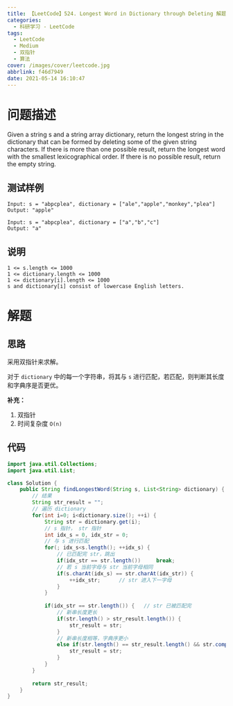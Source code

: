```yaml
---
title: 【LeetCode】524. Longest Word in Dictionary through Deleting 解题记录
categories:
  - 科研学习 - LeetCode
tags:
  - LeetCode
  - Medium
  - 双指针
  - 算法
cover: /images/cover/leetcode.jpg
abbrlink: f46d7949
date: 2021-05-14 16:10:47
---
```



# 问题描述

Given a string s and a string array dictionary, return the longest string in the dictionary that can be formed by deleting some of the given string characters. If there is more than one possible result, return the longest word with the smallest lexicographical order. If there is no possible result, return the empty string.

## 测试样例

```
Input: s = "abpcplea", dictionary = ["ale","apple","monkey","plea"]
Output: "apple"
```

```
Input: s = "abpcplea", dictionary = ["a","b","c"]
Output: "a"
```

## 说明

```
1 <= s.length <= 1000
1 <= dictionary.length <= 1000
1 <= dictionary[i].length <= 1000
s and dictionary[i] consist of lowercase English letters.
```

# 解题

## 思路

采用双指针来求解。

对于 `dictionary` 中的每一个字符串，将其与 `s` 进行匹配，若匹配，则判断其长度和字典序是否更优。

**补充：**

1. 双指针
1. 时间复杂度 `O(n)`

## 代码

```java
import java.util.Collections;
import java.util.List;

class Solution {
    public String findLongestWord(String s, List<String> dictionary) {
        // 结果
        String str_result = "";
        // 遍历 dictionary
        for(int i=0; i<dictionary.size(); ++i) {
            String str = dictionary.get(i);
            // s 指针， str 指针
            int idx_s = 0, idx_str = 0;
            // 与 s 进行匹配
            for(; idx_s<s.length(); ++idx_s) {
                // 已匹配完 str，跳出
                if(idx_str == str.length())     break;
                // 若 s 当前字母与 str 当前字母相同
                if(s.charAt(idx_s) == str.charAt(idx_str)) {
                    ++idx_str;      // str 进入下一字母
                }
            }
            
            if(idx_str == str.length()) {   // str 已被匹配完
                // 新串长度更长
                if(str.length() > str_result.length()) {        
                    str_result = str;
                }
                // 新串长度相等，字典序更小
                else if(str.length() == str_result.length() && str.compareTo(str_result) < 0) {   
                    str_result = str;
                }
            }
        }
        
        return str_result;
    }
}
```
